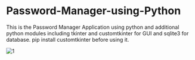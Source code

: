 # Password-Manager-using-Python
This is the Password Manager Application using python and additional python modules including tkinter and customtkinter for GUI and sqlite3 for database.
pip install customtkinter before using it.

![1](https://user-images.githubusercontent.com/98544999/219868342-603cfa6d-be1a-40b7-b964-52f915f9e492.png)
